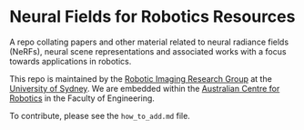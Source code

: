 # Neural Fields for Robotics Resources
A repo collating papers and other material related to neural radiance fields (NeRFs), neural scene representations and associated works with a focus towards applications in robotics.

This repo is maintained by the [Robotic Imaging Research Group](https://roboticimaging.org) at the [University of Sydney](https://sydney.edu.au). We are embedded within the [Australian Centre for Robotics](https://www.sydney.edu.au/engineering/our-research/robotics-and-intelligent-systems/australian-centre-for-field-robotics.html) in the Faculty of Engineering.

To contribute, please see the `how_to_add.md` file.
